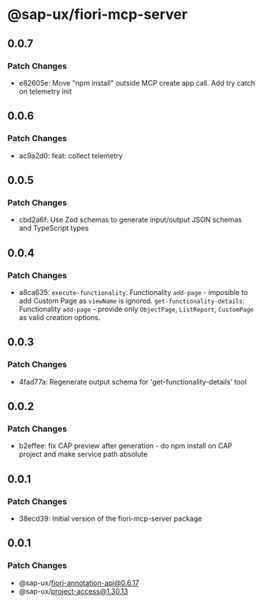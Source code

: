 # @sap-ux/fiori-mcp-server

## 0.0.7

### Patch Changes

-   e82605e: Move "npm install" outside MCP create app call.
    Add try catch on telemetry init

## 0.0.6

### Patch Changes

-   ac9a2d0: feat: collect telemetry

## 0.0.5

### Patch Changes

-   cbd2a6f: Use Zod schemas to generate input/output JSON schemas and TypeScript types

## 0.0.4

### Patch Changes

-   a8ca635: `execute-functionality`: Functionality `add-page` - imposible to add Custom Page as `viewName` is ignored.
    `get-functionality-details`: Functionality `add-page` - provide only `ObjectPage`, `ListReport`, `CustomPage` as valid creation options.

## 0.0.3

### Patch Changes

-   4fad77a: Regenerate output schema for 'get-functionality-details' tool

## 0.0.2

### Patch Changes

-   b2effee: fix CAP preview after generation - do npm install on CAP project and make service path absolute

## 0.0.1

### Patch Changes

-   38ecd39: Initial version of the fiori-mcp-server package

## 0.0.1

### Patch Changes

-   @sap-ux/fiori-annotation-api@0.6.17
-   @sap-ux/project-access@1.30.13

